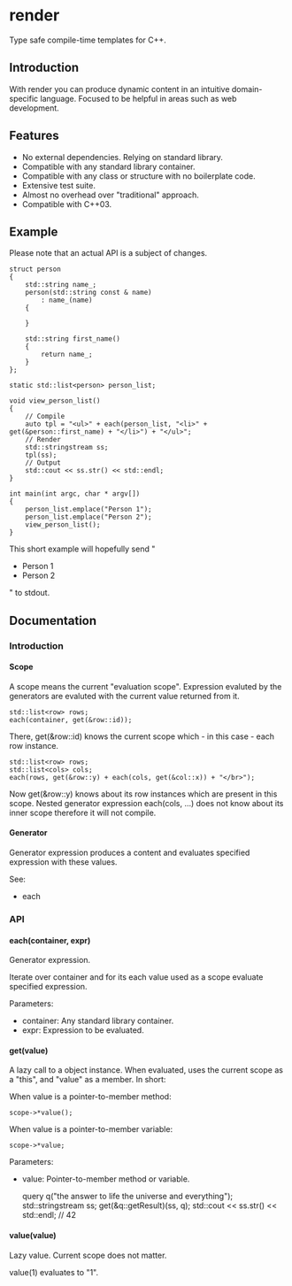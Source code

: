 # render

Type safe compile-time templates for C++.

## Introduction

With render you can produce dynamic content in an intuitive domain-specific language. Focused to be helpful in areas such as web development.

## Features

* No external dependencies. Relying on standard library.
* Compatible with any standard library container.
* Compatible with any class or structure with no boilerplate code.
* Extensive test suite.
* Almost no overhead over "traditional" approach.
* Compatible with C++03.

## Example

Please note that an actual API is a subject of changes.

	struct person
	{
		std::string name_;
		person(std::string const & name)
			: name_(name)
		{

		}

		std::string first_name()
		{
			return name_;
		}
	};

	static std::list<person> person_list;

	void view_person_list()
	{
		// Compile
		auto tpl = "<ul>" + each(person_list, "<li>" + get(&person::first_name) + "</li>") + "</ul>";
		// Render
		std::stringstream ss;
		tpl(ss);
		// Output
		std::cout << ss.str() << std::endl;
	}

	int main(int argc, char * argv[])
	{
		person_list.emplace("Person 1");
		person_list.emplace("Person 2");
		view_person_list();
	}

This short example will hopefully send "<ul><li>Person 1</li><li>Person 2</li></ul>" to stdout.

## Documentation

### Introduction

#### Scope

A scope means the current "evaluation scope". Expression evaluted by the generators are evaluted with the current value returned from it.

	std::list<row> rows;
	each(container, get(&row::id));

There, get(&row::id) knows the current scope which - in this case - each row instance.

	std::list<row> rows;
	std::list<cols> cols;
	each(rows, get(&row::y) + each(cols, get(&col::x)) + "</br>");

Now get(&row::y) knows about its row instances which are present in this scope. Nested generator expression each(cols, …) does not know about its inner scope therefore it will not compile.

#### Generator

Generator expression produces a content and evaluates specified expression with these values.

See:

* each

### API

#### each(container, expr)

Generator expression.

Iterate over container and for its each value used as a scope evaluate specified expression.

Parameters:

* container: Any standard library container.
* expr: Expression to be evaluated.

#### get(value)

A lazy call to a object instance. When evaluated, uses the current scope as a "this", and "value" as a member. In short:

When value is a pointer-to-member method:

	scope->*value();

When value is a pointer-to-member variable:

	scope->*value;

Parameters:

* value: Pointer-to-member method or variable.

	query q("the answer to life the universe and everything");
	std::stringstream ss;
	get(&q::getResult)(ss, q);
	std::cout << ss.str() << std::endl;
	// 42

#### value(value)

Lazy value. Current scope does not matter.

value(1) evaluates to "1".